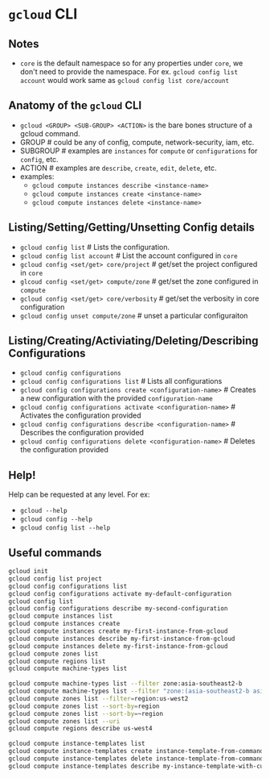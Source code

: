 # `gcloud` CLI

## Notes
- `core` is the default namespace so for any properties under `core`, we don't need to provide the namespace.  For ex. `gcloud config list account` would work same as `gcloud config list core/account`

## Anatomy of the `gcloud` CLI
- `gcloud <GROUP> <SUB-GROUP> <ACTION>` is the bare bones structure of a gcloud command.
- GROUP # could be any of config, compute, network-security, iam, etc.
- SUBGROUP # examples are `instances` for `compute` or `configurations` for `config`, etc.
- ACTION # examples are `describe`, `create`, `edit`, `delete`, etc.
- examples:
    - `gcloud compute instances describe <instance-name>`
    - `gcloud compute instances create <instance-name>`
    - `gcloud compute instances delete <instance-name>`

## Listing/Setting/Getting/Unsetting Config details
- `gcloud config list` # Lists the configuration.
- `gcloud config list account` # List the account configured in `core`
- `gcloud config <set/get> core/project` # get/set the project configured in `core`
- `glcoud config <set/get> compute/zone` # get/set the zone configured in `compute`
- `gcloud config <set/get> core/verbosity` # get/set the verbosity in core configuration
- `gcloud config unset compute/zone` # unset a particular configuraiton

## Listing/Creating/Activiating/Deleting/Describing Configurations
- `gcloud config configurations`
- `gcloud config configurations list` # Lists all configurations
- `gcloud config configurations create <configuration-name>` # Creates a new configuration with the provided `configuration-name`
- `gcloud config configurations activate <configuration-name>` # Activates the configuration provided
- `gcloud config configurations describe <configuration-name>` # Describes the configuration provided
- `gcloud config configurations delete <configuration-name>` # Deletes the configuration provided

## Help!
Help can be requested at any level.  For ex:
- `gcloud --help`
- `gcloud config --help`
- `gcloud config list --help`

## Useful commands
```bash
gcloud init
gcloud config list project
gcloud config configurations list
gcloud config configurations activate my-default-configuration
gcloud config list
gcloud config configurations describe my-second-configuration
gcloud compute instances list
gcloud compute instances create
gcloud compute instances create my-first-instance-from-gcloud
gcloud compute instances describe my-first-instance-from-gcloud
gcloud compute instances delete my-first-instance-from-gcloud
gcloud compute zones list
gcloud compute regions list
gcloud compute machine-types list
 
gcloud compute machine-types list --filter zone:asia-southeast2-b
gcloud compute machine-types list --filter "zone:(asia-southeast2-b asia-southeast2-c)"
gcloud compute zones list --filter=region:us-west2
gcloud compute zones list --sort-by=region
gcloud compute zones list --sort-by=~region
gcloud compute zones list --uri
gcloud compute regions describe us-west4
 
gcloud compute instance-templates list
gcloud compute instance-templates create instance-template-from-command-line
gcloud compute instance-templates delete instance-template-from-command-line
gcloud compute instance-templates describe my-instance-template-with-custom-image

```